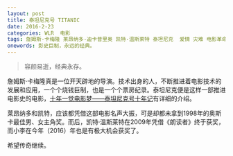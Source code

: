 ```yaml
---
layout: post
title: 泰坦尼克号 TITANIC
date: 2016-2-23
categories: WLR  电影
tags: 詹姆斯·卡梅隆 莱昂纳多·迪卡普里奥 凯特·温斯莱特 泰坦尼克  爱情 灾难 电影革命
onewords: 影史巨制，永远的经典。
---
```

> 容颜易逝，经典永存。

詹姆斯·卡梅隆真是一位开天辟地的导演。技术出身的人，不断推进着电影技术的发展和应用，一个个烧钱巨制，也是一个个票房纪录。泰坦尼克便是这样一部推进电影史的电影，[十年一觉电影梦——泰坦尼克号十年记](http://movie.douban.com/review/1729154/)有详细的介绍。

莱昂纳多和凯特，应该都凭借这部电影名声大振，可是却都未拿到1998年的奥斯卡最佳男、女主角奖。而后，凯特·温斯莱特在2009年凭借《朗读者》终于获奖，而小李在今年（2016）年也是有极大机会获奖了。

希望传奇继续。
